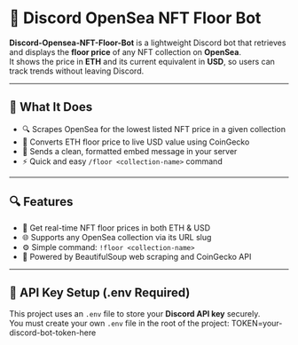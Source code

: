# 🎯 Discord OpenSea NFT Floor Bot

**Discord-Opensea-NFT-Floor-Bot** is a lightweight Discord bot that retrieves and displays the **floor price** of any NFT collection on **OpenSea**.  
It shows the price in **ETH** and its current equivalent in **USD**, so users can track trends without leaving Discord.

---

## 🚀 What It Does

- 🔍 Scrapes OpenSea for the lowest listed NFT price in a given collection
- 💸 Converts ETH floor price to live USD value using CoinGecko
- 💬 Sends a clean, formatted embed message in your server
- ⚡ Quick and easy `/floor <collection-name>` command

---

## 🔍 Features

- 💎 Get real-time NFT floor prices in both ETH & USD
- 🌐 Supports any OpenSea collection via its URL slug
- ⚙️ Simple command: `!floor <collection-name>`
- 🧠 Powered by BeautifulSoup web scraping and CoinGecko API

---

## 🔐 API Key Setup (.env Required)

This project uses an `.env` file to store your **Discord API key** securely.  
You must create your own `.env` file in the root of the project:
TOKEN=your-discord-bot-token-here

